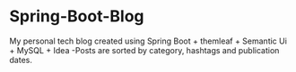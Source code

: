# Spring-Boot-Blog
 My personal tech blog created using Spring Boot + themleaf + Semantic Ui + MySQL + Idea
-Posts are sorted by category, hashtags and publication dates.
 


